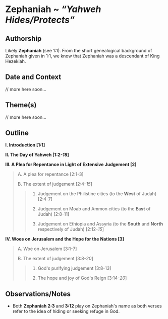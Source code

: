 # Zephaniah ~ *“Yahweh Hides/Protects”*


## Authorship
Likely **Zephaniah** (see 1:1).  From the short genealogical background of Zephaniah given in 1:1, we know that Zephaniah was a descendant of King Hezekiah.


## Date and Context
// more here soon...


## Theme(s)
// more here soon...


## Outline
**I. Introduction  [1:1]**

**II. The Day of Yahweh  [1:2-*18*]**

**III. A Plea for Repentance in Light of Extensive Judgement  [2]**

  > A. A plea for repentance  [2:1-3]
  > 
  > B. The extent of judgement  [2:4-*15*]
  > 
  >   > 1. Judgement on the Philistine cities (to the **West** of Judah)  [2:4-7]
  >   > 
  >   > 2. Judgement on Moab and Ammon cities (to the **East** of Judah)  [2:8-11]
  >   > 
  >   > 3. Judgement on Ethiopia and Assyria (to the **South** and **North** respectively of Judah)  [2:12-*15*]

**IV. Woes on Jerusalem and the Hope for the Nations  [3]**

  > A. Woe on Jerusalem  [3:1-7]
  > 
  > B. The extent of judgement  [3:8-*20*]
  > 
  >   > 1. God's purifying judgement  [3:8-13]
  >   > 
  >   > 2. The hope and joy of God's Reign  [3:14-*20*]


## Observations/Notes
  - Both **Zephaniah 2:3** and **3:12** play on Zephaniah's name as both verses refer to the idea of hiding or seeking refuge in God.
